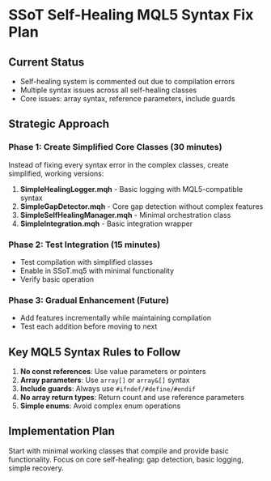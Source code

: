 # SSoT Self-Healing MQL5 Syntax Fix Plan

## Current Status
- Self-healing system is commented out due to compilation errors
- Multiple syntax issues across all self-healing classes
- Core issues: array syntax, reference parameters, include guards

## Strategic Approach

### Phase 1: Create Simplified Core Classes (30 minutes)
Instead of fixing every syntax error in the complex classes, create simplified, working versions:

1. **SimpleHealingLogger.mqh** - Basic logging with MQL5-compatible syntax
2. **SimpleGapDetector.mqh** - Core gap detection without complex features  
3. **SimpleSelfHealingManager.mqh** - Minimal orchestration class
4. **SimpleIntegration.mqh** - Basic integration wrapper

### Phase 2: Test Integration (15 minutes)
- Test compilation with simplified classes
- Enable in SSoT.mq5 with minimal functionality
- Verify basic operation

### Phase 3: Gradual Enhancement (Future)
- Add features incrementally while maintaining compilation
- Test each addition before moving to next

## Key MQL5 Syntax Rules to Follow

1. **No const references**: Use value parameters or pointers
2. **Array parameters**: Use `array[]` or `array&[]` syntax
3. **Include guards**: Always use `#ifndef/#define/#endif`
4. **No array return types**: Return count and use reference parameters
5. **Simple enums**: Avoid complex enum operations

## Implementation Plan

Start with minimal working classes that compile and provide basic functionality.
Focus on core self-healing: gap detection, basic logging, simple recovery.
